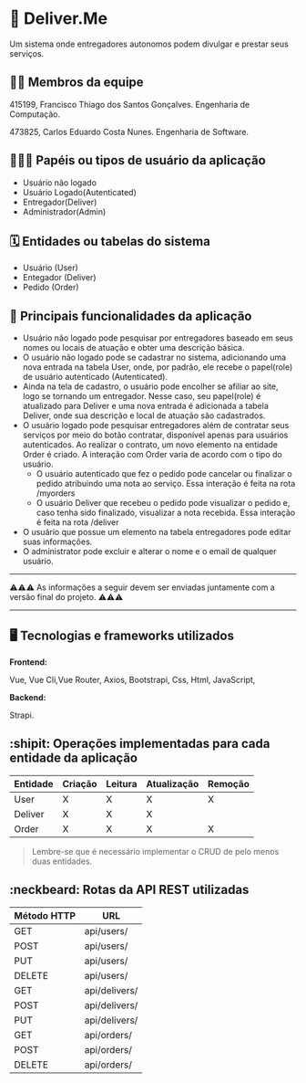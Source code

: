 # :checkered_flag: Deliver.Me

Um sistema onde entregadores autonomos podem divulgar e prestar seus serviços.

## :technologist: Membros da equipe

415199, Francisco Thiago dos Santos Gonçalves. Engenharia de Computação.

473825, Carlos Eduardo Costa Nunes. Engenharia de Software.

## :people_holding_hands: Papéis ou tipos de usuário da aplicação

- Usuário não logado
- Usuário Logado(Autenticated)
- Entregador(Deliver)
- Administrador(Admin)
## :spiral_calendar: Entidades ou tabelas do sistema

- Usuário (User)
- Entegador (Deliver)
- Pedido (Order)

## :triangular_flag_on_post:	 Principais funcionalidades da aplicação

- Usuário não logado pode pesquisar por entregadores baseado em seus nomes ou locais de atuação e obter uma descrição básica.
- O usuário não logado pode se cadastrar no sistema, adicionando uma nova entrada na tabela User, onde, por padrão, ele recebe o papel(role) de usuário autenticado (Autenticated).
- Ainda na tela de cadastro, o usuário pode encolher se afiliar ao site, logo se tornando um entregador. Nesse caso, seu papel(role) é atualizado para Deliver e uma nova entrada é adicionada a tabela Deliver, onde sua descrição e local de atuação são cadastrados.
- O usuário logado pode pesquisar entregadores além de contratar seus serviços por meio do botão contratar, disponível apenas para usuários autenticados. Ao realizar o contrato, um novo elemento na entidade Order é criado. A interação com Order varia de acordo com o tipo do usuário.
  - O usuário autenticado que fez o pedido pode cancelar ou finalizar o pedido atribuindo uma nota ao serviço. Essa interação é feita na rota /myorders 
  - O usuário Deliver que recebeu o pedido pode visualizar o pedido e, caso tenha sido finalizado, visualizar a nota recebida. Essa interação é feita na rota /deliver
- O usuário que possue um elemento na tabela entregadores pode editar suas informações.
- O administrator pode excluir e alterar o nome e o email de qualquer usuário.

----

:warning::warning::warning: As informações a seguir devem ser enviadas juntamente com a versão final do projeto. :warning::warning::warning:


----

## :desktop_computer: Tecnologias e frameworks utilizados

**Frontend:**

Vue, Vue Cli,Vue Router, Axios, Bootstrapi, Css, Html, JavaScript,

**Backend:**

Strapi.


## :shipit: Operações implementadas para cada entidade da aplicação


| Entidade| Criação | Leitura | Atualização | Remoção |
| --- | --- | --- | --- | --- |
| User | X |  X  | X | X |
| Deliver | X |  X  |  X |  |
| Order | X |  X | X | X |

> Lembre-se que é necessário implementar o CRUD de pelo menos duas entidades.

## :neckbeard: Rotas da API REST utilizadas

| Método HTTP | URL |
| --- | --- |
| GET | api/users/|
| POST | api/users/|
| PUT | api/users/|
| DELETE | api/users/|
| GET | api/delivers/|
| POST | api/delivers/|
| PUT | api/delivers/|
| GET | api/orders/|
| POST | api/orders/|
| DELETE | api/orders/|
